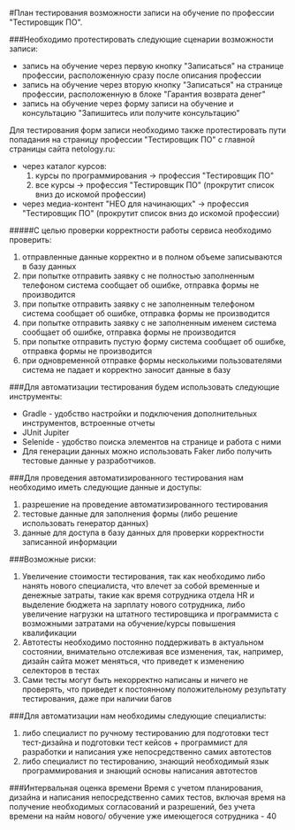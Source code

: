 #План тестирования возможности записи на обучение по профессии "Тестировщик ПО".

###Необходимо протестировать следующие сценарии возможности записи:
  - запись на обучение через первую кнопку "Записаться" на странице профессии, расположенную сразу после описания профессии
  - запись на обучение через вторую кнопку "Записаться" на странице профессии, расположенную в блоке "Гарантия возврата денег"
  - запись на обучение через форму записи на обучение и консультацию "Запишитесь или получите консультацию"
 
   Для тестирования форм записи необходимо также протестировать пути попадания на страницу профессии "Тестировщик ПО" с главной страницы сайта netology.ru:
  - через каталог курсов: 
      1. курсы по программирования -> профессия "Тестировщик ПО"
      2. все курсы -> профессия "Тестировщик ПО" (прокрутит список вниз до искомой профессии)
  - через медиа-контент "НЕО для начинающих" -> профессия "Тестировщик ПО" (прокрутит список вниз до искомой профессии)

#####С целью проверки корректности работы сервиса необходимо проверить:
 1. отправленные данные корректно и в полном объеме записываются в базу данных
 2. при попытке отправить заявку с не полностью заполненным телефоном система сообщает об ошибке, отправка формы не производится
 3. при попытке отправить заявку с не заполненным телефоном система сообщает об ошибке, отправка формы не производится
 4. при попытке отправить заявку с не заполненным именем система сообщает об ошибке, отправка формы не производится
 5. при попытке отправить пустую форму система сообщает об ошибке, отправка формы не производится
 6. при одновременной отправке формы несколькими пользователями система не падает и корректно заносит данные в базу
 
###Для автоматизации тестирования будем использовать следующие инструменты:
- Gradle - удобство настройки и подключения дополнительных инструментов, встроенные отчеты
- JUnit Jupiter
- Selenide - удобство поиска элементов на странице и работа с ними
- Для генерации данных можно использовать Faker либо получить тестовые данные у разработчиков.

###Для проведения автоматизированного тестирования нам необходимо иметь следующие данные и доступы:
1. разрешение на проведение автоматизированного тестирования
2. тестовые данные для заполнения формы (либо решение использовать генератор данных)
3. данные для доступа в базу данных для проверки корректности записанной информации

###Возможные риски:
1. Увеличение стоимости тестирования, так как необходимо либо нанять нового специалиста, что влечет за собой временные и денежные затраты, такие как время сотрудника отдела HR и выделение бюджета на зарплату нового сотрудника, либо увеличение нагрузки на штатного тестировщика и программиста с возможными затратами на обучение/курсы повышения  квалификации
2. Автотесты необходимо постоянно поддерживать в актуальном состоянии, внимательно отслеживая все изменения, так, например, дизайн сайта может меняться, что приведет к изменению селекторов в тестах
3. Сами тесты могут быть некорректно написаны и ничего не проверять, что приведет к постоянному положительному результату тестирования, даже при наличии багов

###Для автоматизации нам необходимы следующие специалисты:
1. либо специалист по ручному тестированию для подготовки тест тест-дизайна и подготовки тест кейсов + программист для разработки и написания уже непосредственно самих автотестов
2. либо специалист по тестированию, знающий необходимый язык программирования и знающий основы написания автотестов

###Интервальная оценка времени
Время с учетом планирования, дизайна и написания непосредственно самих тестов, включая время на получение необходимых согласований и разрешений, без учета времени на найм нового/ обучение уже имеющегося сотрудника - 40
